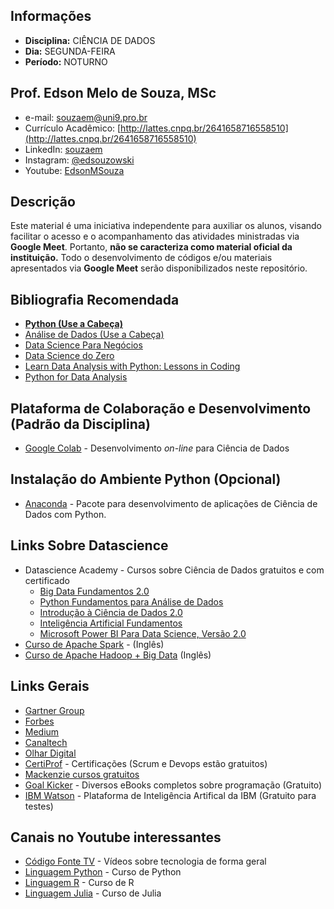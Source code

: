 ## Informações
* **Disciplina:** CIÊNCIA DE DADOS
* **Dia:** SEGUNDA-FEIRA
* **Período:** NOTURNO

## Prof. Edson Melo de Souza, MSc
+ e-mail: [souzaem@uni9.pro.br](mailto:souzaem@uni9.pro.br)
+ Currículo Acadêmico: [http://lattes.cnpq.br/2641658716558510](http://lattes.cnpq.br/2641658716558510)
+ LinkedIn: [souzaem](https://www.linkedin.com/in/souzaem/)
+ Instagram: [@edsouzowski](https://www.instagram.com/edsouzowski/)
+ Youtube: [EdsonMSouza](https://youtube.com/EdsonMSouza/playlists)

## Descrição
Este material é uma iniciativa independente para auxiliar os alunos, visando facilitar o acesso e o acompanhamento das atividades ministradas via **Google Meet**. Portanto, **não se caracteriza como material oficial da instituição.** Todo o desenvolvimento de códigos e/ou materiais apresentados via **Google Meet** serão disponibilizados neste repositório.

## Bibliografia Recomendada
* [**Python (Use a Cabeça)**](https://learning.oreilly.com/library/view/use-a-cabeca/9788576087434)
* [Análise de Dados (Use a Cabeça)](https://learning.oreilly.com/library/view/use-a-cabeca/9788576084686)
* [Data Science Para Negócios](https://learning.oreilly.com/library/view/data-science-para/9788576089728)
* [Data Science do Zero](https://learning.oreilly.com/library/view/data-science-do/9788576089988)
* [Learn Data Analysis with Python: Lessons in Coding](https://learning.oreilly.com/library/view/learn-data-analysis/9781484234860/)
* [Python for Data Analysis](https://learning.oreilly.com/library/view/python-for-data/9781491957653/)

## Plataforma de Colaboração e Desenvolvimento (Padrão da Disciplina)
* [Google Colab](https://colab.research.google.com/) - Desenvolvimento *on-line* para Ciência de Dados

## Instalação do Ambiente Python (Opcional)
* [Anaconda](https://docs.anaconda.com/anaconda/install/) - Pacote para desenvolvimento de aplicações de Ciência de Dados com Python.

## Links Sobre Datascience
+ Datascience Academy - Cursos sobre Ciência de Dados gratuitos e com certificado
	+ [Big Data Fundamentos 2.0](https://www.datascienceacademy.com.br/course?courseid=big-data-fundamentos)
	+ [Python Fundamentos para Análise de Dados](https://www.datascienceacademy.com.br/course?courseid=python-fundamentos)
	+ [Introdução à Ciência de Dados 2.0](https://www.datascienceacademy.com.br/course?courseid=introduo--cincia-de-dados)
	+ [Inteligência Artificial Fundamentos](https://www.datascienceacademy.com.br/course?courseid=inteligencia-artificial-fundamentos)
	+ [Microsoft Power BI Para Data Science, Versão 2.0](https://www.datascienceacademy.com.br/course?courseid=microsoft-power-bi-para-data-science)
+ [Curso de Apache Spark](https://youtu.be/F8pyaR4uQ2g) - (Inglês)
+ [Curso de Apache Hadoop + Big Data](https://youtu.be/1vbXmCrkT3Y) (Inglês)

## Links Gerais
+ [Gartner Group](https://www.gartner.com/en)
+ [Forbes](https://forbes.com.br/)
+ [Medium](https://medium.com/)
+ [Canaltech](https://canaltech.com.br/)
+ [Olhar Digital](https://olhardigital.com.br/)
+ [CertiProf](https://certiprof.com/) - Certificações (Scrum e Devops estão gratuitos)
+ [Mackenzie cursos gratuitos](https://www.mackenzie.br/noticias/artigo/n/a/i/mackenzie-disponibiliza-14-cursos-livres-gratuitos-com-certificacao/)
+ [Goal Kicker](https://goalkicker.com/) - Diversos eBooks completos sobre programação (Gratuito)
+ [IBM Watson](https://www.ibm.com/watson/br-pt/) - Plataforma de Inteligência Artifical da IBM (Gratuito para testes)

## Canais no Youtube interessantes
+ [Código Fonte TV](https://www.youtube.com/user/codigofontetv) - Vídeos sobre tecnologia de forma geral
+ [Linguagem Python](https://www.youtube.com/watch?v=S9uPNppGsGo) - Curso de Python
+ [Linguagem R](https://www.youtube.com/watch?v=tfPsmDzS74c&list=PLyqOvdQmGdTQ5dE6hSD7ZGBu8bud70wYf) - Curso de R
+ [Linguagem Julia](https://www.youtube.com/watch?v=ZPtyQem6hso&list=PLya-DXLnU1p7_iMNN4386qkiD4ywL9hxm) - Curso de Julia